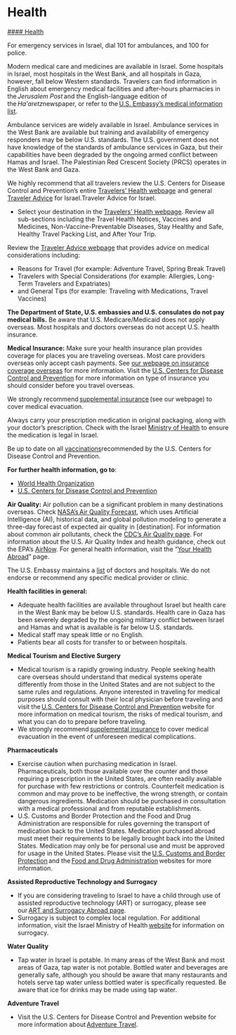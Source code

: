 # Health

[#### Health](javascript:void(0); "Health")

For emergency services in Israel, dial 101 for ambulances, and 100 for police.

Modern medical care and medicines are available in Israel. Some hospitals in Israel, most hospitals in the West Bank, and all hospitals in Gaza, however, fall below Western standards. Travelers can find information in English about emergency medical facilities and after-hours pharmacies in the *Jerusalem Post* and the English-language edition of the *Ha'aretz*newspaper, or refer to the [U.S. Embassy’s medical information list](https://gcc02.safelinks.protection.outlook.com/?url=https%3A%2F%2Fil.usembassy.gov%2Fu-s-citizen-services%2Fdoctors%2F&data=05%7C01%7COCSContentManager%40state.gov%7C6f806e3f127d45d020bd08db57d698d5%7C66cf50745afe48d1a691a12b2121f44b%7C0%7C0%7C638200351422234069%7CUnknown%7CTWFpbGZsb3d8eyJWIjoiMC4wLjAwMDAiLCJQIjoiV2luMzIiLCJBTiI6Ik1haWwiLCJXVCI6Mn0%3D%7C3000%7C%7C%7C&sdata=hUUoLXa%2FjTmukfDUbn%2FoiCzBqZ7rNR8SJzmdPS8GHK8%3D&reserved=0).

Ambulance services are widely available in Israel. Ambulance services in the West Bank are available but training and availability of emergency responders may be below U.S. standards. The U.S. government does not have knowledge of the standards of ambulance services in Gaza, but their capabilities have been degraded by the ongoing armed conflict between Hamas and Israel. The Palestinian Red Crescent Society (PRCS) operates in the West Bank and Gaza.

We highly recommend that all travelers review the U.S. Centers for Disease Control and Prevention’s entire [Travelers’ Health webpage](https://wwwnc.cdc.gov/travel/) and general [Traveler Advice](https://wwwnc.cdc.gov/travel/page/traveler-information-center) for Israel.Traveler Advice for Israel.

* Select your destination in the [Travelers’ Health webpage](https://wwwnc.cdc.gov/travel/). Review all sub-sections including the Travel Health Notices, Vaccines and Medicines, Non-Vaccine-Preventable Diseases, Stay Healthy and Safe, Healthy Travel Packing List, and After Your Trip.

Review the [Traveler Advice webpage](https://wwwnc.cdc.gov/travel/page/traveler-information-center) that provides advice on medical considerations including:

* Reasons for Travel (for example: Adventure Travel, Spring Break Travel)
* Travelers with Special Considerations (for example: Allergies, Long-Term Travelers and Expatriates)
* and General Tips (for example: Traveling with Medications, Travel Vaccines)

**The Department of State, U.S. embassies and U.S. consulates do not pay medical bills.** Be aware that U.S. Medicare/Medicaid does not apply overseas. Most hospitals and doctors overseas do not accept U.S. health insurance.

**Medical Insurance:** Make sure your health insurance plan provides coverage for places you are traveling overseas. Most care providers overseas only accept cash payments. See [our webpage on insurance coverage overseas](https://travel.state.gov/content/travel/en/international-travel/before-you-go/your-health-abroad/Insurance_Coverage_Overseas.html) for more information. Visit the [U.S. Centers for Disease Control and Prevention](https://wwwnc.cdc.gov/travel/page/insurance) for more information on type of insurance you should consider before you travel overseas.

We strongly recommend [supplemental insurance](https://travel.state.gov/content/travel/en/international-travel/before-you-go/your-health-abroad/Insurance_Coverage_Overseas.html) (see our webpage) to cover medical evacuation.

Always carry your prescription medication in original packaging, along with your doctor’s prescription. Check with the Israel [Ministry of Health](https://www.gov.il/en/departments/ministry_of_health/govil-landing-page) to ensure the medication is legal in Israel.

Be up to date on all [vaccinations](https://wwwnc.cdc.gov/travel)recommended by the U.S. Centers for Disease Control and Prevention.

**For further health information, go to**:

* [World Health Organization](https://www.who.int/)
* [U.S. Centers for Disease Control and Prevention](https://www.cdc.gov/)

**Air Quality:** Air pollution can be a significant problem in many destinations overseas. Check [NASA’s Air Quality Forecast](https://aeronet.gsfc.nasa.gov/new_web/aqforecast), which uses Artificial Intelligence (AI), historical data, and global pollution modeling to generate a three-day forecast of expected air quality in [destination]. For information about common air pollutants, check the [CDC’s Air Quality page](https://www.cdc.gov/air-quality/pollutants/). For information about the U.S. Air Quality Index and health guidance, check out the EPA’s [AirNow](https://www.airnow.gov/aqi/aqi-basics/). For general health information, visit the “[Your Health Abroad](https://travel.state.gov/content/travel/en/international-travel/before-you-go/your-health-abroad.html)” page.

The U.S. Embassy maintains a [list](https://gcc02.safelinks.protection.outlook.com/?url=https%3A%2F%2Fil.usembassy.gov%2Fu-s-citizen-services%2Fdoctors%2F&data=05%7C01%7COCSContentManager%40state.gov%7C6f806e3f127d45d020bd08db57d698d5%7C66cf50745afe48d1a691a12b2121f44b%7C0%7C0%7C638200351422389860%7CUnknown%7CTWFpbGZsb3d8eyJWIjoiMC4wLjAwMDAiLCJQIjoiV2luMzIiLCJBTiI6Ik1haWwiLCJXVCI6Mn0%3D%7C3000%7C%7C%7C&sdata=4r61QTtOTdfH%2FGTYng%2FaAXEiCvJW7zovw8wvbq3H2TY%3D&reserved=0) of doctors and hospitals. We do not endorse or recommend any specific medical provider or clinic.

**Health facilities in general:**

* Adequate health facilities are available throughout Israel but health care in the West Bank may be below U.S. standards. Health care in Gaza has been severely degraded by the ongoing military conflict between Israel and Hamas and what is available is far below U.S. standards.
* Medical staff may speak little or no English.
* Patients bear all costs for transfer to or between hospitals.

**Medical Tourism and Elective Surgery**

* Medical tourism is a rapidly growing industry. People seeking health care overseas should understand that medical systems operate differently from those in the United States and are not subject to the same rules and regulations. Anyone interested in traveling for medical purposes should consult with their local physician before traveling and visit the [U.S. Centers for Disease Control and Prevention](https://wwwnc.cdc.gov/travel/page/medical-tourism) website for more information on medical tourism, the risks of medical tourism, and what you can do to prepare before traveling.
* We strongly recommend [supplemental insurance](https://travel.state.gov/content/travel/en/international-travel/before-you-go/your-health-abroad/Insurance_Coverage_Overseas.html) to cover medical evacuation in the event of unforeseen medical complications.

**Pharmaceuticals**

* Exercise caution when purchasing medication in Israel. Pharmaceuticals, both those available over the counter and those requiring a prescription in the United States, are often readily available for purchase with few restrictions or controls. Counterfeit medication is common and may prove to be ineffective, the wrong strength, or contain dangerous ingredients. Medication should be purchased in consultation with a medical professional and from reputable establishments.
* U.S. Customs and Border Protection and the Food and Drug Administration are responsible for rules governing the transport of medication back to the United States. Medication purchased abroad must meet their requirements to be legally brought back into the United States. Medication may only be for personal use and must be approved for usage in the United States. Please visit the [U.S. Customs and Border Protection](https://help.cbp.gov/s/article/Article-1444?language=en_US#:~:text=U.S.%20Citizens%20Traveling%20with%20Medication,and%20import%20for%20personal%20use.) and the [Food and Drug Administration](https://www.fda.gov/industry/import-basics/personal-importation#:~:text=The%20FDA%20understands%20that%20you,additional%20medication%20sent%20to%20them.) websites for more information.

**Assisted Reproductive Technology and Surrogacy**

* If you are considering traveling to Israel to have a child through use of assisted reproductive technology (ART) or surrogacy, please see our [ART and Surrogacy Abroad page](https://travel.state.gov/content/travel/en/legal/travel-legal-considerations/us-citizenship/Assisted-Reproductive-Technology-ART-Surrogacy-Abroad.html).
* Surrogacy is subject to complex local regulation. For additional information, visit the Israel Ministry of Health [website](https://www.gov.il/en/service/embryo-carrying) for information on surrogacy.

**Water Quality**

* Tap water in Israel is potable. In many areas of the West Bank and most areas of Gaza, tap water is not potable. Bottled water and beverages are generally safe, although you should be aware that many restaurants and hotels serve tap water unless bottled water is specifically requested. Be aware that ice for drinks may be made using tap water.

**Adventure Travel**

* Visit the U.S. Centers for Disease Control and Prevention website for more information about [Adventure Travel](https://wwwnc.cdc.gov/travel/page/adventure).